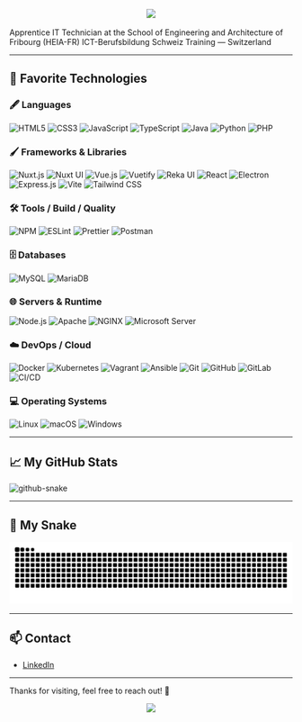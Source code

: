 <p align="center">
  <img src="https://capsule-render.vercel.app/api?type=waving&fontColor=ffffff&color=0:FCB6D0,20:F4BBBB,40:E3A6AE,60:FFA883,80:FD866E,100:F25C6E&text=Hi,%20I'm%20Josselin%20Arnaud%20👋%20!&height=250&fontAlignY=40"/>
</p>

Apprentice IT Technician at the School of Engineering and Architecture of Fribourg (HEIA-FR)
ICT-Berufsbildung Schweiz Training — Switzerland

---

## 🚀 Favorite Technologies


<h3>🖋️ Languages</h3>
<p align="left">
  <img alt="HTML5" src="https://img.shields.io/badge/HTML5-E34F26?style=for-the-badge&logo=html5&logoColor=white" />
  <img alt="CSS3" src="https://img.shields.io/badge/CSS3-1572B6?style=for-the-badge&logo=css&logoColor=white" />
  <img alt="JavaScript" src="https://img.shields.io/badge/JavaScript-F7DF1E?style=for-the-badge&logo=javascript&logoColor=black" />
  <img alt="TypeScript" src="https://img.shields.io/badge/TypeScript-3178C6?style=for-the-badge&logo=typescript&logoColor=white" />
  <img alt="Java" src="https://img.shields.io/badge/Java-FF6C37?style=for-the-badge&logo=openjdk&logoColor=white" />
  <img alt="Python" src="https://img.shields.io/badge/Python-3776AB?style=for-the-badge&logo=python&logoColor=white" />
  <img alt="PHP" src="https://img.shields.io/badge/PHP-777BB4?style=for-the-badge&logo=php&logoColor=white" />
</p>

<h3>🖌️ Frameworks & Libraries</h3>
<p align="left">
  <img alt="Nuxt.js" src="https://img.shields.io/badge/Nuxt.js-00DC82?style=for-the-badge&logo=nuxt&logoColor=white" />
  <img alt="Nuxt UI" src="https://img.shields.io/badge/Nuxt%20UI-00DC82?style=for-the-badge&logo=nuxt&logoColor=white" />
  <img alt="Vue.js" src="https://img.shields.io/badge/Vue.js-4FC08D?style=for-the-badge&logo=vue.js&logoColor=white" />
  <img alt="Vuetify" src="https://img.shields.io/badge/Vuetify-1867C0?style=for-the-badge&logo=vuetify&logoColor=white" />
  <img alt="Reka UI" src="https://img.shields.io/badge/Reka_UI-4FC08D?style=for-the-badge" />
  <img alt="React" src="https://img.shields.io/badge/React-61DAFB?style=for-the-badge&logo=react&logoColor=black" />
  <img alt="Electron" src="https://img.shields.io/badge/Electron-47848F?style=for-the-badge&logo=electron&logoColor=white" />
  <img alt="Express.js" src="https://img.shields.io/badge/Express.js-000000?style=for-the-badge&logo=express&logoColor=white" />
  <img alt="Vite" src="https://img.shields.io/badge/Vite-646CFF?style=for-the-badge&logo=vite&logoColor=white" />
  <img alt="Tailwind CSS" src="https://img.shields.io/badge/Tailwind_CSS-38B2AC?style=for-the-badge&logo=tailwind-css&logoColor=white" />
</p>

<h3>🛠️ Tools / Build / Quality</h3>
<p align="left">
  <img alt="NPM" src="https://img.shields.io/badge/NPM-CB3837?style=for-the-badge&logo=npm&logoColor=white" />
  <img alt="ESLint" src="https://img.shields.io/badge/ESLint-4B32C3?style=for-the-badge&logo=eslint&logoColor=white" />
  <img alt="Prettier" src="https://img.shields.io/badge/Prettier-F7B93E?style=for-the-badge&logo=prettier&logoColor=black" />
  <img alt="Postman" src="https://img.shields.io/badge/Postman-FF6C37?style=for-the-badge&logo=postman&logoColor=white" />
</p>

<h3>🗄️ Databases</h3>
<p align="left">
  <img alt="MySQL" src="https://img.shields.io/badge/MySQL-4479A1?style=for-the-badge&logo=mysql&logoColor=white" />
  <img alt="MariaDB" src="https://img.shields.io/badge/MariaDB-003545?style=for-the-badge&logo=mariadb&logoColor=white" />
</p>

<h3>🌐 Servers & Runtime</h3>
<p align="left">
  <img alt="Node.js" src="https://img.shields.io/badge/Node.js-339933?style=for-the-badge&logo=node.js&logoColor=white" />
  <img alt="Apache" src="https://img.shields.io/badge/Apache-D22128?style=for-the-badge&logo=apache&logoColor=white" />
  <img alt="NGINX" src="https://img.shields.io/badge/NGINX-009639?style=for-the-badge&logo=nginx&logoColor=white" />
  <img alt="Microsoft Server" src="https://img.shields.io/badge/Microsoft_Server-00A4EF?style=for-the-badge" />
</p>

<h3>☁️ DevOps / Cloud</h3>
<p align="left">
  <img alt="Docker" src="https://img.shields.io/badge/Docker-2496ED?style=for-the-badge&logo=docker&logoColor=white" />
  <img alt="Kubernetes" src="https://img.shields.io/badge/Kubernetes-326CE5?style=for-the-badge&logo=kubernetes&logoColor=white" />
  <img alt="Vagrant" src="https://img.shields.io/badge/Vagrant-1563FF?style=for-the-badge&logo=vagrant&logoColor=white" />
  <img alt="Ansible" src="https://img.shields.io/badge/Ansible-EE0000?style=for-the-badge&logo=ansible&logoColor=white" />
  <img alt="Git" src="https://img.shields.io/badge/Git-F05032?style=for-the-badge&logo=git&logoColor=white" />
  <img alt="GitHub" src="https://img.shields.io/badge/GitHub-181717?style=for-the-badge&logo=github&logoColor=white" />
  <img alt="GitLab" src="https://img.shields.io/badge/GitLab-FCA121?style=for-the-badge&logo=gitlab&logoColor=white" />
  <img alt="CI/CD" src="https://img.shields.io/badge/CI--CD-0078D4?style=for-the-badge&logo=githubactions&logoColor=white" />
</p>

<h3>💻 Operating Systems</h3>
<p align="left">
  <img alt="Linux" src="https://img.shields.io/badge/Linux-FCC624?style=for-the-badge&logo=linux&logoColor=black" />
  <img alt="macOS" src="https://img.shields.io/badge/macOS-000000?style=for-the-badge&logo=apple&logoColor=white" />
  <img alt="Windows" src="https://img.shields.io/badge/Windows-0078D6?style=for-the-badge&logo=windows&logoColor=white" />
</p>
  

---

## 📈 My GitHub Stats

<picture>
  <source media="(prefers-color-scheme: dark)" srcset="https://github-readme-stats.vercel.app/api?username=JoSsArNaUd&show_icons=true&theme=radical" />
  <source media="(prefers-color-scheme: light)" srcset="https://github-readme-stats.vercel.app/api?username=JoSsArNaUd&show_icons=true&theme=transparent" />
  <img alt="github-snake" src="https://github-readme-stats.vercel.app/api?username=JoSsArNaUd&show_icons=true&theme=transparent" />
</picture>


---

## 🐍 My Snake

<picture>
  <source media="(prefers-color-scheme: dark)" srcset="https://github.com/JoSsArNaUd/JoSsArNaUd/blob/output/github-contribution-grid-snake-dark.svg" />
  <source media="(prefers-color-scheme: light)" srcset="https://github.com/JoSsArNaUd/JoSsArNaUd/blob/output/github-contribution-grid-snake.svg" />
  <img alt="github-snake" src="https://github.com/JoSsArNaUd/JoSsArNaUd/blob/output/github-contribution-grid-snake.svg" />
</picture>

---

## 📫 Contact

* [LinkedIn](www.linkedin.com/in/josselin-arnaud-1bb02b2b1)

---

Thanks for visiting, feel free to reach out! 🚀

<p align="center">
  <img src="https://capsule-render.vercel.app/api?type=waving&section=footer&color=0:FCB6D0,20:F4BBBB,40:E3A6AE,60:FFA883,80:FD866E,100:F25C6E"/>
</p>
